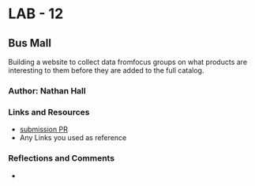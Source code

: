 # LAB - 12

## Bus Mall

Building a website to collect data fromfocus groups on what products are interesting to them before they are added to the full catalog.

### Author: Nathan Hall

### Links and Resources

- [submission PR](http://xyz.com)
- Any Links you used as reference

### Reflections and Comments

-
